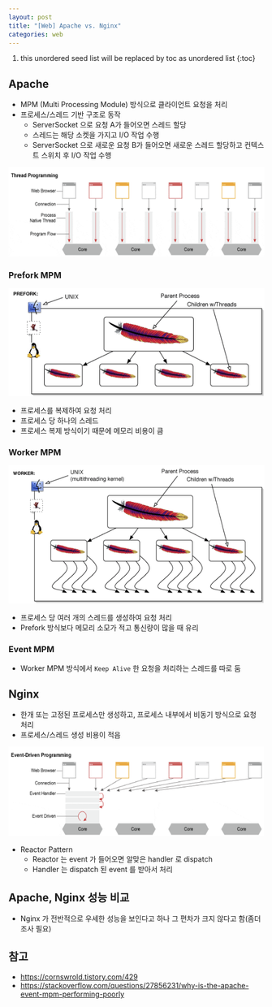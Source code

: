 ```yaml
---
layout: post
title: "[Web] Apache vs. Nginx"
categories: web
---
```


1. this unordered seed list will be replaced by toc as unordered list
{:toc}

## Apache

- MPM (Multi Processing Module) 방식으로 클라이언트 요청을 처리
- 프로세스/스레드 기반 구조로 동작
	- ServerSocket 으로 요청 A가 들어오면 스레드 할당
	- 스레드는 해당 소켓을 가지고 I/O 작업 수행
	- ServerSocket 으로 새로운 요청 B가 들어오면 새로운 스레드 할당하고 컨텍스트 스위치 후 I/O 작업 수행

![pcb](/assets/img/apache.png)

### Prefork MPM

![pcb](/assets/img/prefork-mpm.png)

- 프로세스를 복제하여 요청 처리
- 프로세스 당 하나의 스레드
- 프로세스 복제 방식이기 때문에 메모리 비용이 큼

### Worker MPM

![pcb](/assets/img/worker-mpm.png)

- 프로세스 당 여러 개의 스레드를 생성하여 요청 처리
- Prefork 방식보다 메모리 소모가 적고 통신량이 많을 때 유리

### Event MPM

- Worker MPM 방식에서 `Keep Alive` 한 요청을 처리하는 스레드를 따로 둠

## Nginx

- 한개 또는 고정된 프로세스만 생성하고, 프로세스 내부에서 비동기 방식으로 요청 처리
- 프로세스/스레드 생성 비용이 적음

![pcb](/assets/img/nginx.png)

- Reactor Pattern
	- Reactor 는 event 가 들어오면 알맞은 handler 로 dispatch
	- Handler 는 dispatch 된 event 를 받아서 처리

## Apache, Nginx 성능 비교

- Nginx 가 전반적으로 우세한 성능을 보인다고 하나 그 편차가 크지 않다고 함(좀더 조사 필요)

## 참고

- <https://cornswrold.tistory.com/429>
- <https://stackoverflow.com/questions/27856231/why-is-the-apache-event-mpm-performing-poorly>